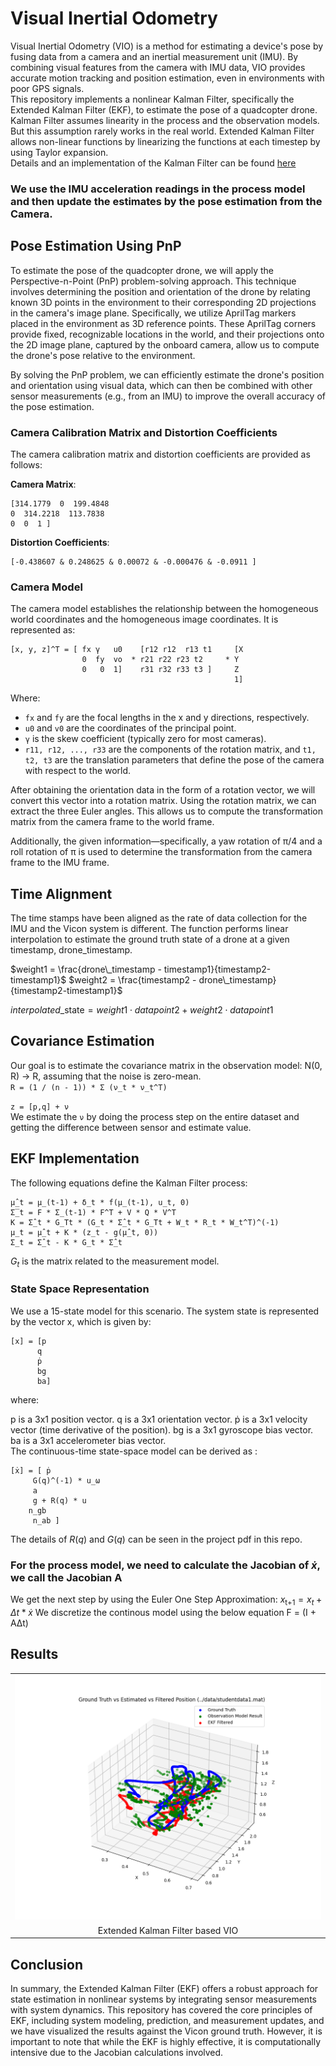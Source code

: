 # Visual Inertial Odometry 
Visual Inertial Odometry (VIO) is a method for estimating a device's pose by fusing data from a camera and an inertial measurement unit (IMU). By combining visual features from the camera with IMU data, VIO provides accurate motion tracking and position estimation, even in environments with poor GPS signals.  
This repository implements a nonlinear Kalman Filter, specifically the Extended Kalman Filter (EKF), to estimate the pose of a quadcopter drone.   
Kalman Filter assumes linearity in the process and the observation models. But this assumption rarely works in the real world. Extended Kalman Filter allows non-linear functions by linearizing the functions at each timestep by using Taylor expansion.  
 Details and an implementation of the Kalman Filter can be found [here](https://github.com/shounaknaik/KalmanFilter)  

### We use the IMU acceleration readings in the process model and then update the estimates by the pose estimation from the Camera. 

## Pose Estimation Using PnP
To estimate the pose of the quadcopter drone, we will apply the Perspective-n-Point (PnP) problem-solving approach. This technique involves determining the position and orientation of the drone by relating known 3D points in the environment to their corresponding 2D projections in the camera's image plane. Specifically, we utilize AprilTag markers placed in the environment as 3D reference points. These AprilTag corners provide fixed, recognizable locations in the world, and their projections onto the 2D image plane, captured by the onboard camera, allow us to compute the drone's pose relative to the environment.

By solving the PnP problem, we can efficiently estimate the drone's position and orientation using visual data, which can then be combined with other sensor measurements (e.g., from an IMU) to improve the overall accuracy of the pose estimation. 

### Camera Calibration Matrix and Distortion Coefficients

The camera calibration matrix and distortion coefficients are provided as follows:

**Camera Matrix**:  
```
[314.1779  0  199.4848  
0  314.2218  113.7838 
0  0  1 ]
```

**Distortion Coefficients**:  

```
[-0.438607 & 0.248625 & 0.00072 & -0.000476 & -0.0911 ]
```

### Camera Model

The camera model establishes the relationship between the homogeneous world coordinates and the homogeneous image coordinates. It is represented as:

<!-- $$
\begin{bmatrix} 
x \\ 
y \\ 
z \\ 
1 
\end{bmatrix}
=
\begin{bmatrix} 
fx & \gamma & u0 \\ 
0 & fy & v0 \\ 
0 & 0 & 1 
\end{bmatrix}
\begin{bmatrix} 
r11 & r12 & r13 & t1 \\ 
r21 & r22 & r23 & t2 \\ 
r31 & r32 & r33 & t3 
\end{bmatrix}
\begin{bmatrix} 
X \\ 
Y \\ 
Z \\ 
1 
\end{bmatrix}
$$ -->
```
[x, y, z]^T = [ fx γ   u0    [r12 r12  r13 t1     [X                             
                0  fy  vo  * r21 r22 r23 t2     * Y
                0   0  1]    r31 r32 r33 t3 ]     Z
                                                  1]
```
Where:

- `fx` and `fy` are the focal lengths in the x and y directions, respectively.
- `u0` and `v0` are the coordinates of the principal point.
- `γ` is the skew coefficient (typically zero for most cameras).
- `r11, r12, ..., r33` are the components of the rotation matrix, and `t1, t2, t3` are the translation parameters that define the pose of the camera with respect to the world.  

After obtaining the orientation data in the form of a rotation vector, we will convert this vector into a rotation matrix. Using the rotation matrix, we can extract the three Euler angles.  This allows us to compute the transformation matrix from the camera frame to the world frame.

Additionally, the given information—specifically, a yaw rotation of 
π/4 and a roll rotation of 
π is used to determine the transformation from the camera frame to the IMU frame.

## Time Alignment
The time
stamps have been aligned as the rate of data
collection for the IMU and the Vicon system is different. The function performs linear interpolation to estimate the ground truth state of a drone at a given timestamp, drone_timestamp.   

$weight1 = \frac{drone\_timestamp - timestamp1}{timestamp2-timestamp1}$
$weight2 = \frac{timestamp2 - drone\_timestamp}{timestamp2-timestamp1}$

$interpolated\_\text{state}=weight1⋅datapoint2+weight2⋅datapoint1$

## Covariance Estimation
Our goal is to estimate the covariance matrix in the observation model: N(0, R) → R, assuming that the noise is zero-mean.  
`R = (1 / (n - 1)) * Σ (ν_t * ν_t^T)`  

`z = [p,q] + ν`  
We estimate the `ν` by doing the process step on the entire dataset and getting the difference between sensor and estimate value.

## EKF Implementation

The following equations define the Kalman Filter process:

```
μ̂_t = μ_(t-1) + δ_t * f(μ_(t-1), u_t, 0)
Σ̅_t = F * Σ_(t-1) * F^T + V * Q * V^T
K = Σ̂_t * G_Tt * (G_t * Σ̂_t * G_Tt + W_t * R_t * W_t^T)^(-1)
μ_t = μ̂_t + K * (z_t - g(μ̂_t, 0))
Σ_t = Σ̂_t - K * G_t * Σ̂_t
```
$G_t$ is the matrix related to the measurement model.

### State Space Representation
We use a 15-state model for this scenario. The system state is represented by the vector x, which is given by:
```
[x] = [p
      q
      ṗ
      bg
      ba]
```
where:

p is a 3x1 position vector.
q is a 3x1 orientation vector.
ṗ is a 3x1 velocity vector (time derivative of the position).
bg is a 3x1 gyroscope bias vector.
ba is a 3x1 accelerometer bias vector.  
The continuous-time state-space model can be derived as :

 ```
[ẋ] = [ ṗ 
      G(q)^(-1) * u_ω 
      a 
      g + R(q) * u 
     n_gb 
      n_ab ]
```
The details of $R(q)$ and $G(q)$ can be seen in the project pdf in this repo.  

### For the process model, we need to calculate the Jacobian of $ẋ$, we call the Jacobian A
We get the next step by using the Euler One Step Approximation:   $x_\text{t+1} =x_t + Δt * ẋ$
We discretize the continous model using the below equation
F = (I + A∆t)

## Results
<table>
  <tr>
      <td align = "center"> <img src="./Code/Output.png"> </td>
  </tr>
  <tr>
      <td align = "center"> Extended Kalman Filter based VIO </td>
  </tr>
</table>


## Conclusion
In summary, the Extended Kalman Filter (EKF) offers a robust approach for state estimation in nonlinear systems by integrating sensor measurements with system dynamics. This repository has covered the core principles of EKF, including system modeling, prediction, and measurement updates, and we have visualized the results against the Vicon ground truth. However, it is important to note that while the EKF is highly effective, it is computationally intensive due to the Jacobian calculations involved.